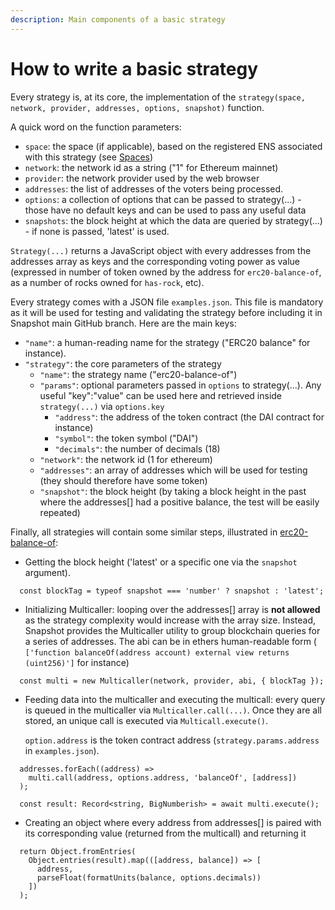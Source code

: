 ```yaml
---
description: Main components of a basic strategy
---
```


# How to write a basic strategy

Every strategy is, at its core, the implementation of the `strategy(space, network, provider, addresses, options, snapshot)` function.

A quick word on the function parameters:

* `space`: the space (if applicable), based on the registered ENS associated with this strategy (see [Spaces](../spaces/))
* `network`: the network id as a string ("1" for Ethereum mainnet)
* `provider`: the network provider used by the web browser
* `addresses`: the list of addresses of the voters being processed.
* `options`: a collection of options that can be passed to strategy(...) - those have no default keys and can be used to pass any useful data
* `snapshots`: the block height at which the data are queried by strategy(...) - if none is passed, 'latest' is used.&#x20;

`Strategy(...)` returns a JavaScript object with every addresses from the addresses array as keys and the corresponding voting power as value (expressed in number of token owned by the address for `erc20-balance-of`, as a number of rocks owned for `has-rock`, etc).

Every strategy comes with a JSON file `examples.json`. This file is mandatory as it will be used for testing and validating the strategy before including it in Snapshot main GitHub branch. Here are the main keys:

* `"name"`: a human-reading name for the strategy ("ERC20 balance" for instance).
* `"strategy"`: the core parameters of the strategy
  * `"name"`: the strategy name ("erc20-balance-of")
  * `"params"`: optional parameters passed in `options` to strategy(...). Any useful "key":"value" can be used here and retrieved inside `strategy(...)` via `options.key`
    * `"address"`: the address of the token contract (the DAI contract for instance)
    * `"symbol"`: the token symbol ("DAI")
    * `"decimals"`: the number of decimals (18)
  * `"network"`: the network id (1 for ethereum)
  * `"addresses"`: an array of addresses which will be used for testing (they should therefore have some token)
  * `"snapshot"`: the block height (by taking a block height in the past where the addresses\[] had a positive balance, the test will be easily repeated)

Finally, all strategies will contain some similar steps, illustrated in [erc20-balance-of](https://github.com/snapshot-labs/snapshot-strategies/blob/f41f98249cff78486914473a3fef29ea960971e5/src/strategies/erc20-balance-of/index.ts):

* Getting the block height ('latest' or a specific one via the `snapshot` argument).

```
  const blockTag = typeof snapshot === 'number' ? snapshot : 'latest';
```

* Initializing Multicaller: looping over the addresses\[] array is **not allowed** as the strategy complexity would increase with the array size. Instead, Snapshot provides the Multicaller utility  to group blockchain queries for a series of addresses. The abi can be in ethers human-readable form ( `['function balanceOf(address account) external view returns (uint256)']` for instance)

```
  const multi = new Multicaller(network, provider, abi, { blockTag });
```

*   Feeding data into the multicaller and executing the multicall: every query is queued in the multicaller via `Multicaller.call(...)`. Once they are all stored, an unique call is executed via `Multicall.execute()`.&#x20;

    `option.address` is the token contract address (`strategy.params.address` in `examples.json`).

```
  addresses.forEach((address) =>
    multi.call(address, options.address, 'balanceOf', [address])
  );
  
  const result: Record<string, BigNumberish> = await multi.execute();
```

* Creating an object where every address from addresses\[] is paired with its corresponding value (returned from the multicall) and returning it

```
  return Object.fromEntries(
    Object.entries(result).map(([address, balance]) => [
      address,
      parseFloat(formatUnits(balance, options.decimals))
    ])
  );
```
